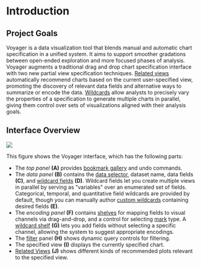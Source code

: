 # Introduction

## Project Goals

Voyager is a data visualization tool that blends manual and automatic chart specification in a unified system. It aims to support smoother gradations between open-ended exploration and more focused phases of analysis. Voyager augments a traditional drag and drop chart specification interface with two new partial view specification techniques. [Related views](visualizing-data/related-views.md) automatically recommend charts based on the current user-specified view, promoting the discovery of relevant data fields and alternative ways to summarize or encode the data. [Wildcards](visualizing-data/wildcard-fields.md) allow analysts to precisely vary the properties of a specification to generate multiple charts in parallel, giving them control over sets of visualizations aligned with their analysis goals.

## Interface Overview

![](.gitbook/assets/largeui.png)

This figure shows the Voyager interface, which has the following parts:

* The _top panel_ **\(A\)** provides [bookmark gallery](bookmark-gallery.md) and undo commands.
* The _data panel_ **\(B\)** contains the [data selector](load-data.md), dataset name, data fields **\(C\)**, and [wildcard fields](https://data-voyager.gitbook.io/voyager/visualizing-data/wildcard-fields#wildcard-fields) **\(D\)**. Wildcard fields let you create multiple views in parallel by serving as "variables" over an enumerated set of fields. Categorical, temporal, and quantitative field wildcards are provided by default, though you can manually author [custom wildcards](https://data-voyager.gitbook.io/voyager/visualizing-data/wildcard-fields#custom-wildcard-fields) containing desired fields **\(E\)**.
* The _encoding panel_ **\(F\)** contains [shelves](https://data-voyager.gitbook.io/voyager/visualizing-data/specify-visual-encoding#encoding-shelves) for mapping fields to visual channels via drag-and-drop, and a control for selecting [mark](https://data-voyager.gitbook.io/voyager/visualizing-data/specify-visual-encoding#mark-selection) type. A [wildcard shelf](https://data-voyager.gitbook.io/voyager/visualizing-data/wildcard-fields#wildcard-shelves) **\(G\)** lets you add fields without selecting a specific channel, allowing the system to suggest appropriate encodings.
* The [filter](https://data-voyager.gitbook.io/voyager/visualizing-data/specify-visual-encodings#mark-selection) panel **\(H\)** shows dynamic query controls for filtering.
* The specified view **\(I\)** displays the currently specified chart.
* [Related Views](visualizing-data/related-views.md) **\(J\)** shows different kinds of recommended plots relevant to the specified view.

